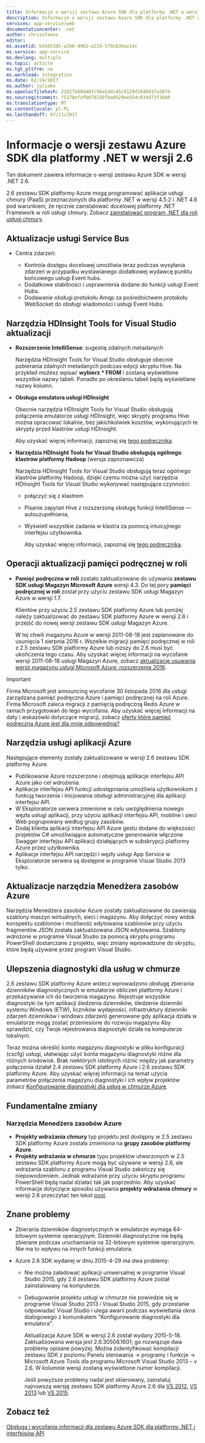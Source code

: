 ```yaml
---
title: Informacje o wersji zestawu Azure SDK dla platformy .NET w wersji 2.6
description: Informacje o wersji zestawu Azure SDK dla platformy .NET w wersji 2.6
services: app-service/web
documentationcenter: .net
author: chrissfanos
editor: 
ms.assetid: b45853d5-a2b8-4962-a22d-579cb36ae14c
ms.service: app-service
ms.devlang: multiple
ms.topic: article
ms.tgt_pltfrm: na
ms.workload: integration
ms.date: 02/24/2017
ms.author: juliako
ms.openlocfilehash: 21817b09440fc98a54dc45c9129d104b01fa387d
ms.sourcegitcommit: f537befafb079256fba0529ee554c034d73f36b0
ms.translationtype: MT
ms.contentlocale: pl-PL
ms.lasthandoff: 07/11/2017
---
```

# <a name="azure-sdk-for-net-26-release-notes"></a>Informacje o wersji zestawu Azure SDK dla platformy .NET w wersji 2.6
Ten dokument zawiera informacje o wersji zestawu Azure SDK w wersji .NET 2.6. 

2.6 zestawu SDK platformy Azure mogą programować aplikacje usługi chmury (PaaS) przeznaczonych dla platformy .NET w wersji 4.5.2 i .NET 4.6 pod warunkiem, że ręcznie zainstalować docelowej platformy .NET Framework w roli usługi chmury. Zobacz [zainstalować program .NET dla roli usługi chmury](http://go.microsoft.com/fwlink/?LinkID=309796).

## <a name="service-bus-updates"></a>Aktualizacje usługi Service Bus
* Centra zdarzeń: 
  
  * Kontrola dostępu docelowej umożliwia teraz podczas wysyłania zdarzeń w przypadku wystawianego dodatkowej wydawcę punktu końcowego usługi Event hubs.
  * Dodatkowe stabilności i usprawnienia dodane do funkcji usługi Event Hubs.
  * Dodawanie obsługi protokołu Amqp za pośrednictwem protokołu WebSocket do obsługi wiadomości i usługi Event Hubs.

## <a name="hdinsight-tools-for-visual-studio-updates"></a>Narzędzia HDInsight Tools for Visual Studio aktualizacji
* **Rozszerzenie IntelliSense**: sugestię zdalnych metadanych
  
    Narzędzia HDInsight Tools for Visual Studio obsługuje obecnie pobierania zdalnych metadanych podczas edycji skryptu Hive. Na przykład możesz wpisać **wybierz * FROM** i zostaną wyświetlone wszystkie nazwy tabeli. Ponadto po określeniu tabeli będą wyświetlane nazwy kolumn.
* **Obsługa emulatora usługi HDInsight**
  
    Obecnie narzędzia HDInsight Tools for Visual Studio obsługują połączenia emulatorze usługi HDInsight, więc skrypty programu Hive można opracować lokalnie, bez jakichkolwiek kosztów, wykonujących te skrypty przed klastrów usługi HDInsight. 
  
    Aby uzyskać więcej informacji, zapoznaj się [tego podręcznika](http://go.microsoft.com/fwlink/?LinkID=529540&clcid=0x409).
* **Narzędzia HDInsight Tools for Visual Studio obsługują ogólnego klastrów platformy Hadoop** (wersja zapoznawcza)
  
    Narzędzia HDInsight Tools for Visual Studio obsługują teraz ogólnego klastrów platformy Hadoop, dzięki czemu można użyć narzędzia HDInsight Tools for Visual Studio wykonywać następujące czynności:
  
  * połączyć się z klastrem 
  * Pisanie zapytań Hive z rozszerzoną obsługę funkcji IntelliSense — autouzupełniania, 
  * Wyświetl wszystkie zadania w klastra za pomocą intuicyjnego interfejsu użytkownika. 
    
    Aby uzyskać więcej informacji, zapoznaj się [tego podręcznika](http://go.microsoft.com/fwlink/?LinkID=529540&clcid=0x409).

## <a name="in-role-cache-updates"></a>Operacji aktualizacji pamięci podręcznej w roli
* **Pamięć podręczna w roli** zostało zaktualizowane do używania **zestawu SDK usługi Magazyn Microsoft Azure** wersji 4.3. Do tej pory **pamięci podręcznej w roli** został przy użyciu zestawu SDK usługi Magazyn Azure w wersji 1.7.
  
    Klientów przy użyciu 2.5 zestawu SDK platformy Azure lub poniżej należy zaktualizować do zestawu SDK platformy Azure w wersji 2.6 i przejść do nowej wersji zestawu SDK usługi Magazyn Azure. 
  
    W tej chwili magazynu Azure w wersji 2011-08-18 jest zaplanowane do usunięcia 1 sierpnia 2016 r. Wszelkie migracji pamięci podręcznej w roli z 2.5 zestawu SDK platformy Azure lub niższy do 2.6 musi być ukończenia tego czasu. Aby uzyskać więcej informacji na wycofanie wersji 2011-08-18 usługi Magazyn Azure, zobacz [aktualizację usuwania wersji magazynu usługi Microsoft Azure: rozszerzenie 2016](http://blogs.msdn.com/b/windowsazurestorage/archive/2015/10/19/microsoft-azure-storage-service-version-removal-update-extension-to-2016.aspx).

> [!IMPORTANT]
> Firma Microsoft jest announcing wycofanie 30 listopada 2016 dla usługi zarządzana pamięć podręczna Azure i pamięci podręcznej na roli Azure. Firma Microsoft zaleca migracji z pamięcią podręczną Redis Azure w ramach przygotowań do tego wycofania. Aby uzyskać więcej informacji na daty i wskazówki dotyczące migracji, zobacz [oferty które pamięć podręczna Azure jest dla mnie odpowiednia?](../redis-cache/cache-faq.md#which-azure-cache-offering-is-right-for-me)
> 
> 

## <a name="azure-app-service-tools"></a>Narzędzia usługi aplikacji Azure
Następujące elementy zostały zaktualizowane w wersji 2.6 zestawu SDK platformy Azure.

* Publikowanie Azure rozszerzone i obejmują aplikacje interfejsu API Azure jako cel wdrożenia.
* Aplikacje interfejsu API funkcji udostępniania umożliwia użytkownikom z funkcją tworzenia i inicjowania obsługi administracyjnej dla aplikacji interfejsu API.
* W Eksploratorze serwera zmienione w celu uwzględnienia nowego węzła usługi aplikacji, przy użyciu aplikacji interfejsu API, mobilne i sieci Web pogrupowany według grupy zasobów.
* Dodaj klienta aplikacji interfejsu API Azure gestu dodane do większości projektów C# umożliwiające automatyczne generowanie włączone Swagger interfejsu API aplikacji działających w subskrypcji platformy Azure przez użytkownika.
* Aplikacje interfejsu API narzędzi i węzły usługi App Service w Eksploratorze serwera są dostępne w programie Visual Studio 2013 tylko. 

## <a name="azure-resource-manager-tools-updates"></a>Aktualizacje narzędzia Menedżera zasobów Azure
Narzędzia Menedżera zasobów Azure zostały zaktualizowane do zawierają szablony maszyn wirtualnych, sieci i magazynu. Aby dołączyć nowy widok konspektu szablonów i możliwość edytowania szablonów przy użyciu fragmentów JSON została zaktualizowana JSON edytowania. Szablony wdrożone w programie Visual Studio za pomocą skryptu programu PowerShell dostarczane z projektu, więc zmiany wprowadzone do skryptu, które będą używane przez program Visual Studio.

## <a name="diagnostics-improvements-for-cloud-services"></a>Ulepszenia diagnostyki dla usług w chmurze
2.6 zestawu SDK platformy Azure wstecz wprowadzono obsługę zbierania dzienników diagnostycznych w emulatorze obliczeń platformy Azure i przekazywanie ich do tworzenia magazynu. Rejestruje wszystkie diagnostyki (w tym aplikacji śledzenia dzienników, śledzenie dzienniki systemu Windows (ETW), liczników wydajności, infrastruktury dzienniki zdarzeń dzienników i windows zdarzeń) generowane gdy aplikacja działa w emulatorze mogą zostać przeniesione do rozwoju magazynu Aby sprawdzić, czy Twoje rejestrowania diagnostyki działa na komputerze lokalnym. 

Teraz można określić konto magazynu diagnostyki w pliku konfiguracji (cscfg) usługi, ułatwiając użyć konta magazynu diagnostyki różne dla różnych środowisk. Brak niektórych istotnych różnic między jak parametry połączenia działał 2.4 zestawu SDK platformy Azure i 2.6 zestawu SDK platformy Azure. Aby uzyskać więcej informacji na temat użycia parametrów połączenia magazynu diagnostyki i ich wpływ projektów zobacz [Konfigurowanie diagnostyki dla usług w chmurze Azure](http://go.microsoft.com/fwlink/?LinkID=532784).

## <a name="breaking-changes"></a>Fundamentalne zmiany
### <a name="azure-resource-manager-tools"></a>Narzędzia Menedżera zasobów Azure
* **Projekty wdrażania chmury** typ projektu jest dostępny w 2.5 zestawu SDK platformy Azure została zmieniona na **grupy zasobów platformy Azure**.
* **Projekty wdrażania w chmurze** typu projektów utworzonych w 2.5 zestawu SDK platformy Azure mogą być używane w wersji 2.6, ale wdrażania szablonu z programu Visual Studio zakończy się niepowodzeniem. Jednak wdrażanie przy użyciu skryptu programu PowerShell będą nadal działać tak jak poprzednio.  Aby uzyskać informacje dotyczące sposobu używania **projekty wdrażania chmury** w wersji 2.6 przeczytać ten tekst [post](http://go.microsoft.com/fwlink/?LinkID=534086).

## <a name="known-issues"></a>Znane problemy
* Zbierania dzienników diagnostycznych w emulatorze wymaga 64-bitowym systemie operacyjnym. Dzienniki diagnostyczne nie będą zbierane podczas uruchamiania na 32-bitowym systemie operacyjnym. Nie ma to wpływu na innych funkcji emulatora. 
* Azure 2.6 SDK wydanej w dniu 2015-4-29 ma dwa problemy: 
  
  * Nie można załadować aplikacji uniwersalnej w programie Visual Studio 2015, gdy 2.6 zestawu SDK platformy Azure został zainstalowany na komputerze.
  * Debugowanie projektu usługi w chmurze nie powiedzie się w programie Visual Studio 2013 i Visual Studio 2015, gdy przestanie odpowiadać Visual Studio i ulega awarii podczas wyświetlania okna dialogowego z komunikatem "Konfigurowanie diagnostyki dla emulatora".
    
    Aktualizacja Azure SDK w wersji 2.6 został wydany 2015-5-18. Zaktualizowana wersja jest 2.6.30508.1601; go rozwiązuje dwa problemy opisane powyżej. Można zidentyfikować kompilacji zestawu SDK z poziomu Panelu sterowania -> programy i funkcje -> Microsoft Azure Tools dla programu Microsoft Visual Studio 2013 – v 2.6. W kolumnie wersji zostaną wyświetlone numer kompilacji.
    
    Jeśli powyższe problemy nadal jest skierowany, zainstaluj najnowszą wersję zestawu SDK platformy Azure 2.6 dla [VS 2012](http://go.microsoft.com/fwlink/p/?linkid=323511&clcid=0x409), [VS 2013](http://go.microsoft.com/fwlink/p/?linkid=323510&clcid=0x409) lub [VS 2015](http://go.microsoft.com/fwlink/?linkid=518003&clcid=0x409).

## <a name="see-also"></a>Zobacz też
[Obsługa i wycofania informacji dla zestawu Azure SDK dla platformy .NET i interfejsów API](https://msdn.microsoft.com/library/azure/dn479282.aspx/)

